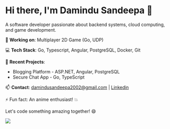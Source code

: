 # Hi there, I'm Damindu Sandeepa 👋

A software developer passionate about backend systems, cloud computing, and game development.

🚀 **Working on**: Multiplayer 2D Game (Go, UDP)

💻 **Tech Stack**: Go, Typescript, Angular, PostgreSQL, Docker, Git

🔭 **Recent Projects**:
- Blogging Platform - ASP.NET, Angular, PostgreSQL
- Secure Chat App - Go, TypeScript

📫 **Contact**: damindusandeepa2002@gmail.com | [Linkedin](https://www.linkedin.com/in/damindu-dissanayake-5b5a79281/)

⚡ Fun fact: An anime enthusiast! 💥

Let's code something amazing together! 😄

<img src="https://64.media.tumblr.com/58e04b9a1e9f5162ef2d1a0ace3c7221/tumblr_ojg1n3EPCG1w0ii2ho1_500.gif"/>
